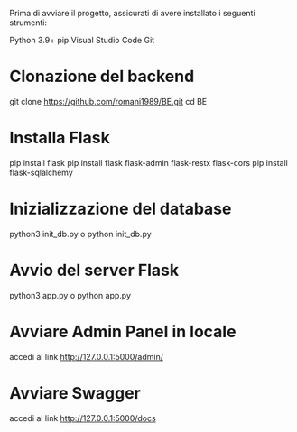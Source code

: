 Prima di avviare il progetto, assicurati di avere installato i seguenti strumenti:

Python 3.9+
pip 
Visual Studio Code 
Git 


# Clonazione del backend
git clone https://github.com/romani1989/BE.git
cd BE


# Installa Flask 
pip install flask
pip install flask flask-admin flask-restx flask-cors
pip install flask-sqlalchemy
 

# Inizializzazione del database
python3 init_db.py o python init_db.py

# Avvio del server Flask
python3 app.py o python app.py

# Avviare Admin Panel in locale
accedi al link http://127.0.0.1:5000/admin/ 

# Avviare Swagger
accedi al link http://127.0.0.1:5000/docs